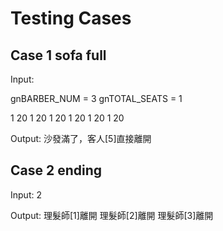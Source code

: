 # Testing Cases

## Case 1 sofa full

Input:

gnBARBER_NUM = 3
gnTOTAL_SEATS = 1

1
20
1
20
1
20
1
20
1
20
1
20

Output:
沙發滿了，客人[5]直接離開

## Case 2 ending
Input: 2

Output:
理髮師[1]離開
理髮師[2]離開
理髮師[3]離開